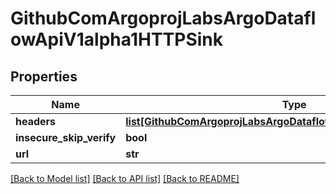 # GithubComArgoprojLabsArgoDataflowApiV1alpha1HTTPSink

## Properties
Name | Type | Description | Notes
------------ | ------------- | ------------- | -------------
**headers** | [**list[GithubComArgoprojLabsArgoDataflowApiV1alpha1HTTPHeader]**](GithubComArgoprojLabsArgoDataflowApiV1alpha1HTTPHeader.md) |  | [optional] 
**insecure_skip_verify** | **bool** |  | [optional] 
**url** | **str** |  | [optional] 

[[Back to Model list]](../README.md#documentation-for-models) [[Back to API list]](../README.md#documentation-for-api-endpoints) [[Back to README]](../README.md)


